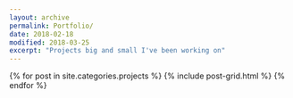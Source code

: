 ```yaml
---
layout: archive
permalink: Portfolio/
date: 2018-02-18
modified: 2018-03-25
excerpt: "Projects big and small I've been working on"
---
```


<div>
{% for post in site.categories.projects %}
  {% include post-grid.html %}
{% endfor %}
</div><!-- /.tiles -->
